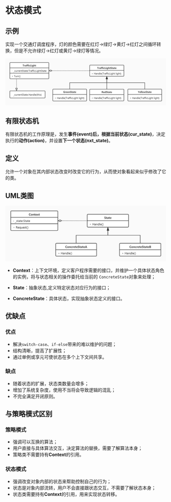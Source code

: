 # 状态模式
## 示例
实现一个交通灯调度程序，灯的颜色需要在红灯->绿灯->黄灯->红灯之间循环转换，但是不允许绿灯->红灯或黄灯->绿灯等情况。

![](images/state1.jpg)

## 有限状态机
有限状态机的工作原理是，发生**事件(event)**后，根据**当前状态(cur_state)**，决定执行的**动作(action)**，并设置**下一个状态(nxt_state)**。

## 定义
允许一个对象在其内部状态改变时改变它的行为，从而使对象看起来似乎修改了它的类。

## UML类图
![](images/state2.jpg)

- **Context**：上下文环境，定义客户程序需要的接口，并维护一个具体状态角色的实例，将与状态相关的操作委托给当前的 `ConcreteState`对象来处理；

- **State**：抽象状态,定义特定状态对应行为的接口；

- **ConcreteState**：具体状态，实现抽象状态定义的接口。
## 优缺点
### 优点
- 解决`switch-case`、`if-else`带来的难以维护的问题；
- 结构清晰，提高了扩展性；
- 通过单例或享元可使状态在多个上下文间共享。

### 缺点
- 随着状态的扩展，状态类数量会增多；
- 增加了系统复杂度，使用不当将会导致逻辑的混乱；
- 不完全满足开闭原则。

## 与策略模式区别
### 策略模式
- 强调可以互换的算法；
- 用户直接与具体算法交互，决定算法的替换，需要了解算法本身；
- 策略类不需要持有**Context**的引用。

### 状态模式
- 强调改变对象内部的状态来帮助控制自己的行为；
- 状态是对象内部流转，用户不会直接跟状态交互，不需要了解状态本身；
- 状态类需要持有**Context**的引用，用来实现状态转移。
